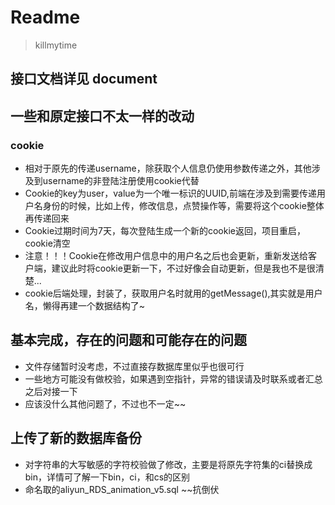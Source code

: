 # Readme
> killmytime

## 接口文档详见 document
## 一些和原定接口不太一样的改动
### cookie
- 相对于原先的传递username，除获取个人信息仍使用参数传递之外，其他涉及到username的非登陆注册使用cookie代替
- Cookie的key为user，value为一个唯一标识的UUID,前端在涉及到需要传递用户名身份的时候，比如上传，修改信息，点赞操作等，需要将这个cookie整体再传递回来
- Cookie过期时间为7天，每次登陆生成一个新的cookie返回，项目重启，cookie清空
- 注意！！！Cookie在修改用户信息中的用户名之后也会更新，重新发送给客户端，建议此时将cookie更新一下，不过好像会自动更新，但是我也不是很清楚...
- cookie后端处理，封装了，获取用户名时就用的getMessage(),其实就是用户名，懒得再建一个数据结构了~
## 基本完成，存在的问题和可能存在的问题
- 文件存储暂时没考虑，不过直接存数据库里似乎也很可行
- 一些地方可能没有做校验，如果遇到空指针，异常的错误请及时联系或者汇总之后对接一下
- 应该没什么其他问题了，不过也不一定~~
## 上传了新的数据库备份
- 对字符串的大写敏感的字符校验做了修改，主要是将原先字符集的ci替换成bin，详情可了解一下bin，ci，和cs的区别
- 命名取的aliyun_RDS_animation_v5.sql ~~抗倒伏
